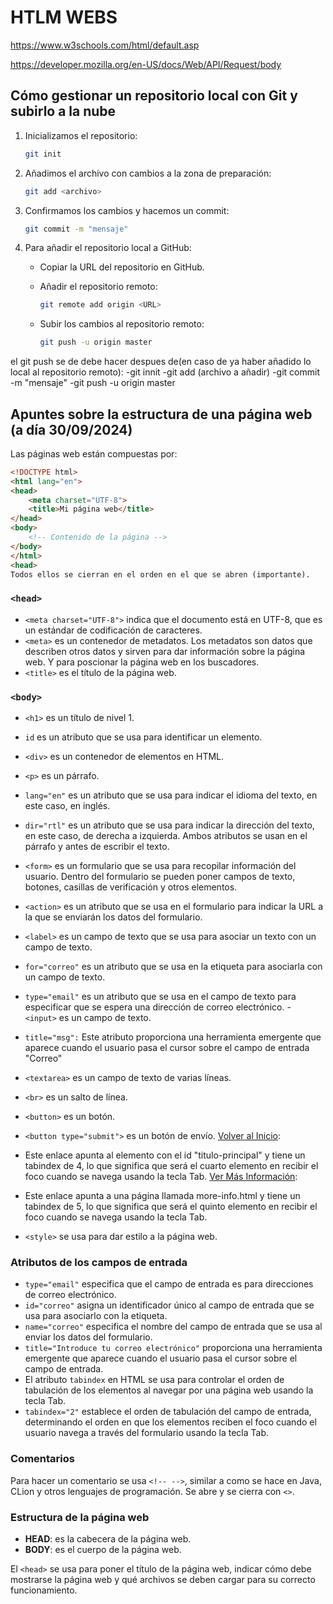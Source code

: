 # HTLM  WEBS 

https://www.w3schools.com/html/default.asp

https://developer.mozilla.org/en-US/docs/Web/API/Request/body

## Cómo gestionar un repositorio local con Git y subirlo a la nube

1. Inicializamos el repositorio:
    ```bash
    git init
    ```

2. Añadimos el archivo con cambios a la zona de preparación:
    ```bash
    git add <archivo>
    ```

3. Confirmamos los cambios y hacemos un commit:
    ```bash
    git commit -m "mensaje"
    ```

4. Para añadir el repositorio local a GitHub:
    - Copiar la URL del repositorio en GitHub.
    - Añadir el repositorio remoto:
        ```bash
        git remote add origin <URL>
        ```
   
    - Subir los cambios al repositorio remoto:
        ```bash
        git push -u origin master
        ```
el git push se de debe hacer despues de(en caso de ya haber añadido lo local al repositorio remoto):
-git innit
-git add (archivo a añadir)
-git commit -m "mensaje"
-git push -u origin master
## Apuntes sobre la estructura de una página web (a día 30/09/2024)

Las páginas web están compuestas por:

```html
<!DOCTYPE html>
<html lang="en">
<head>
    <meta charset="UTF-8">
    <title>Mi página web</title>
</head>
<body>
    <!-- Contenido de la página -->
</body>
</html>
<head>
Todos ellos se cierran en el orden en el que se abren (importante).
```

### `<head>`

- `<meta charset="UTF-8">` indica que el documento está en UTF-8, que es un estándar de codificación de caracteres.
- `<meta>` es un contenedor de metadatos. Los metadatos son datos que describen otros datos y sirven para dar información sobre la página web. Y para poscionar la página web en los buscadores.
- `<title>` es el título de la página web.

### `<body>`

- `<h1>` es un título de nivel 1.
- `id` es un atributo que se usa para identificar un elemento.
- `<div>` es un contenedor de elementos en HTML.
- `<p>` es un párrafo.
- `lang="en"` es un atributo que se usa para indicar el idioma del texto, en este caso, en inglés.
- `dir="rtl"` es un atributo que se usa para indicar la dirección del texto, en este caso, de derecha a izquierda. Ambos atributos se usan en el párrafo y antes de escribir el texto.

- `<form>` es un formulario que se usa para recopilar información del usuario. Dentro del formulario se pueden poner campos de texto, botones, casillas de verificación y otros elementos.
-  `<action>` es un atributo que se usa en el formulario para indicar la URL a la que se enviarán los datos del formulario.
- `<label>` es un campo de texto que se usa para asociar un texto con un campo de texto.
- `for="correo"` es un atributo que se usa en la etiqueta para asociarla con un campo de texto.
- `type="email"` es un atributo que se usa en el campo de texto para especificar que se espera una dirección de correo electrónico.
-` <input>` es un campo de texto.
- `title="msg":` Este atributo proporciona una herramienta emergente que aparece 
cuando el usuario pasa el cursor sobre el campo de entrada "Correo"
- `<textarea>` es un campo de texto de varias líneas.
- `<br>` es un salto de línea.


- `<button>` es un botón.
- `<button type="submit">` es un botón de envío.
  <a href="#titulo-principal" tabindex="4">Volver al Inicio</a>: 
- Este enlace apunta al elemento con el id "titulo-principal" y tiene un tabindex de 4, lo que significa que será el cuarto elemento 
en recibir el foco cuando se navega usando la tecla Tab.
  <a href="more-info.html" tabindex="5">Ver Más Información</a>: 
- Este enlace apunta a una página llamada more-info.html y tiene un tabindex de 5, 
lo que significa que será el quinto elemento en recibir el foco cuando se navega usando la tecla Tab.
- `<style>` se usa para dar estilo a la página web.

### Atributos de los campos de entrada

- `type="email"` especifica que el campo de entrada es para direcciones de correo electrónico.
- `id="correo"` asigna un identificador único al campo de entrada que se usa para asociarlo con la etiqueta.
- `name="correo"` especifica el nombre del campo de entrada que se usa al enviar los datos del formulario.
- `title="Introduce tu correo electrónico"` proporciona una herramienta emergente que aparece cuando el usuario pasa el cursor sobre el campo de entrada.
- El atributo `tabindex` en HTML se usa para controlar el orden de tabulación de los elementos al navegar por una página web usando la tecla Tab.
- `tabindex="2"` establece el orden de tabulación del campo de entrada, determinando el orden en que los elementos reciben el foco cuando el usuario navega a través del formulario usando la tecla Tab.

### Comentarios

Para hacer un comentario se usa `<!-- -->`, similar a como se hace en Java, CLion y otros lenguajes de programación. Se abre y se cierra con `<>`.

### Estructura de la página web

- **HEAD**: es la cabecera de la página web.
- **BODY**: es el cuerpo de la página web.

El `<head>` se usa para poner el título de la página web, indicar cómo debe mostrarse la página web y qué archivos se deben cargar para su correcto funcionamiento.



